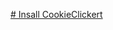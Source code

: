[# Insall CookieClickert](https://github.com/K4sperl/cookie_clicker.bat/blob/main/CookieFiles_1.0.zip)
